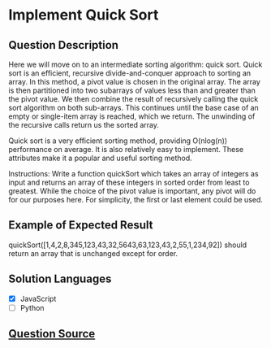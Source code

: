 # Implement Quick Sort

## Question Description

Here we will move on to an intermediate sorting algorithm: quick sort. Quick sort is an efficient, recursive divide-and-conquer approach to sorting an array. In this method, a pivot value is chosen in the original array. The array is then partitioned into two subarrays of values less than and greater than the pivot value. We then combine the result of recursively calling the quick sort algorithm on both sub-arrays. This continues until the base case of an empty or single-item array is reached, which we return. The unwinding of the recursive calls return us the sorted array.

Quick sort is a very efficient sorting method, providing O(nlog(n)) performance on average. It is also relatively easy to implement. These attributes make it a popular and useful sorting method.

Instructions: Write a function quickSort which takes an array of integers as input and returns an array of these integers in sorted order from least to greatest. While the choice of the pivot value is important, any pivot will do for our purposes here. For simplicity, the first or last element could be used.

## Example of Expected Result

quickSort([1,4,2,8,345,123,43,32,5643,63,123,43,2,55,1,234,92]) should return an array that is unchanged except for order.

## Solution Languages

- [x] JavaScript
- [ ] Python

## [Question Source](https://www.freecodecamp.org/learn/coding-interview-prep/algorithms/implement-quick-sort)
